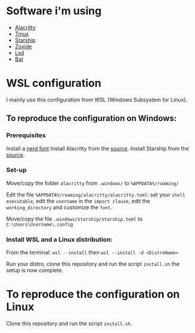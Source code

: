 # Software i'm using
- [Alacritty](https://github.com/alacritty/alacritty)
- [Tmux](https://github.com/tmux/tmux/wiki)
- [Starship](https://github.com/starship/starship)
- [Zoxide](https://github.com/ajeetdsouza/zoxide)
- [Lsd](https://github.com/lsd-rs/lsd)
- [Bat](https://github.com/sharkdp/bat)

# WSL configuration

I mainly use this configuration from WSL (Windows Subsystem for Linux).

## To reproduce the configuration on Windows:

### Prerequisites
Install a [nerd font](https://www.nerdfonts.com/font-downloads)
Install Alacritty from the [source](https://github.com/alacritty/alacritty).
Install Starship from the [source](https://github.com/starship/starship).

### Set-up
Move/copy the folder `alacritty` from `.windows/` to `%APPDATA%/roaming/`

Edit the file `%APPDATA%/roaming/alacritty/alacritty.toml`: set your `shell executable`, edit the `username` in the `import clause`, edit the `working_directory` and customize the `font`.

Move/copy the file `.windows/starship/starship.toml` to `C:\Users\Username\.config`


### Install WSL and a Linux distribution:
From the terminal: `wsl --install` then `wsl --install -d <DistroName>`

Run your distro, clone this repository and run the script `install.sh` the setup is now complete.

# To reproduce the configuration on Linux

Clone this repository and run the script `install.sh`.


